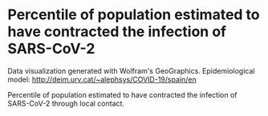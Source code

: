 # Percentile of population estimated to have contracted the infection of SARS-CoV-2

Data visualization generated with Wolfram's GeoGraphics. Epidemiological model: http://deim.urv.cat/~alephsys/COVID-19/spain/en

Percentile of population estimated to have contracted the infection of SARS-CoV-2 through local contact. 
